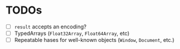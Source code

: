 # TODOs

- [ ] `result` accepts an encoding?
- [ ] TypedArrays (`Float32Array`, `Float64Array`, etc)
- [ ] Repeatable hases for well-known objects (`Window`, `Document`, etc.)